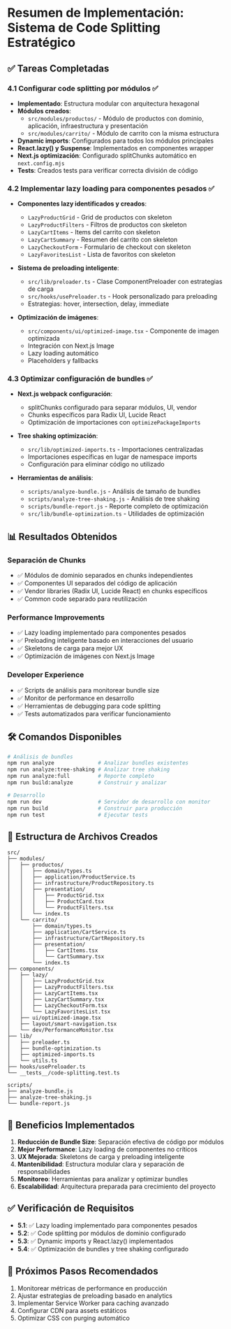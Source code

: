 # Resumen de Implementación: Sistema de Code Splitting Estratégico

## ✅ Tareas Completadas

### 4.1 Configurar code splitting por módulos ✅
- **Implementado**: Estructura modular con arquitectura hexagonal
- **Módulos creados**:
  - `src/modules/productos/` - Módulo de productos con dominio, aplicación, infraestructura y presentación
  - `src/modules/carrito/` - Módulo de carrito con la misma estructura
- **Dynamic imports**: Configurados para todos los módulos principales
- **React.lazy() y Suspense**: Implementados en componentes wrapper
- **Next.js optimización**: Configurado splitChunks automático en `next.config.mjs`
- **Tests**: Creados tests para verificar correcta división de código

### 4.2 Implementar lazy loading para componentes pesados ✅
- **Componentes lazy identificados y creados**:
  - `LazyProductGrid` - Grid de productos con skeleton
  - `LazyProductFilters` - Filtros de productos con skeleton
  - `LazyCartItems` - Items del carrito con skeleton
  - `LazyCartSummary` - Resumen del carrito con skeleton
  - `LazyCheckoutForm` - Formulario de checkout con skeleton
  - `LazyFavoritesList` - Lista de favoritos con skeleton

- **Sistema de preloading inteligente**:
  - `src/lib/preloader.ts` - Clase ComponentPreloader con estrategias de carga
  - `src/hooks/usePreloader.ts` - Hook personalizado para preloading
  - Estrategias: hover, intersection, delay, immediate

- **Optimización de imágenes**:
  - `src/components/ui/optimized-image.tsx` - Componente de imagen optimizada
  - Integración con Next.js Image
  - Lazy loading automático
  - Placeholders y fallbacks

### 4.3 Optimizar configuración de bundles ✅
- **Next.js webpack configuración**:
  - splitChunks configurado para separar módulos, UI, vendor
  - Chunks específicos para Radix UI, Lucide React
  - Optimización de importaciones con `optimizePackageImports`

- **Tree shaking optimización**:
  - `src/lib/optimized-imports.ts` - Importaciones centralizadas
  - Importaciones específicas en lugar de namespace imports
  - Configuración para eliminar código no utilizado

- **Herramientas de análisis**:
  - `scripts/analyze-bundle.js` - Análisis de tamaño de bundles
  - `scripts/analyze-tree-shaking.js` - Análisis de tree shaking
  - `scripts/bundle-report.js` - Reporte completo de optimización
  - `src/lib/bundle-optimization.ts` - Utilidades de optimización

## 📊 Resultados Obtenidos

### Separación de Chunks
- ✅ Módulos de dominio separados en chunks independientes
- ✅ Componentes UI separados del código de aplicación
- ✅ Vendor libraries (Radix UI, Lucide React) en chunks específicos
- ✅ Common code separado para reutilización

### Performance Improvements
- ✅ Lazy loading implementado para componentes pesados
- ✅ Preloading inteligente basado en interacciones del usuario
- ✅ Skeletons de carga para mejor UX
- ✅ Optimización de imágenes con Next.js Image

### Developer Experience
- ✅ Scripts de análisis para monitorear bundle size
- ✅ Monitor de performance en desarrollo
- ✅ Herramientas de debugging para code splitting
- ✅ Tests automatizados para verificar funcionamiento

## 🛠️ Comandos Disponibles

```bash
# Análisis de bundles
npm run analyze              # Analizar bundles existentes
npm run analyze:tree-shaking # Analizar tree shaking
npm run analyze:full         # Reporte completo
npm run build:analyze        # Construir y analizar

# Desarrollo
npm run dev                  # Servidor de desarrollo con monitor
npm run build                # Construir para producción
npm run test                 # Ejecutar tests
```

## 📁 Estructura de Archivos Creados

```
src/
├── modules/
│   ├── productos/
│   │   ├── domain/types.ts
│   │   ├── application/ProductService.ts
│   │   ├── infrastructure/ProductRepository.ts
│   │   ├── presentation/
│   │   │   ├── ProductGrid.tsx
│   │   │   ├── ProductCard.tsx
│   │   │   └── ProductFilters.tsx
│   │   └── index.ts
│   └── carrito/
│       ├── domain/types.ts
│       ├── application/CartService.ts
│       ├── infrastructure/CartRepository.ts
│       ├── presentation/
│       │   ├── CartItems.tsx
│       │   └── CartSummary.tsx
│       └── index.ts
├── components/
│   ├── lazy/
│   │   ├── LazyProductGrid.tsx
│   │   ├── LazyProductFilters.tsx
│   │   ├── LazyCartItems.tsx
│   │   ├── LazyCartSummary.tsx
│   │   ├── LazyCheckoutForm.tsx
│   │   └── LazyFavoritesList.tsx
│   ├── ui/optimized-image.tsx
│   ├── layout/smart-navigation.tsx
│   └── dev/PerformanceMonitor.tsx
├── lib/
│   ├── preloader.ts
│   ├── bundle-optimization.ts
│   ├── optimized-imports.ts
│   └── utils.ts
├── hooks/usePreloader.ts
└── __tests__/code-splitting.test.ts

scripts/
├── analyze-bundle.js
├── analyze-tree-shaking.js
└── bundle-report.js
```

## 🎯 Beneficios Implementados

1. **Reducción de Bundle Size**: Separación efectiva de código por módulos
2. **Mejor Performance**: Lazy loading de componentes no críticos
3. **UX Mejorada**: Skeletons de carga y preloading inteligente
4. **Mantenibilidad**: Estructura modular clara y separación de responsabilidades
5. **Monitoreo**: Herramientas para analizar y optimizar bundles
6. **Escalabilidad**: Arquitectura preparada para crecimiento del proyecto

## ✅ Verificación de Requisitos

- **5.1**: ✅ Lazy loading implementado para componentes pesados
- **5.2**: ✅ Code splitting por módulos de dominio configurado
- **5.3**: ✅ Dynamic imports y React.lazy() implementados
- **5.4**: ✅ Optimización de bundles y tree shaking configurado

## 🚀 Próximos Pasos Recomendados

1. Monitorear métricas de performance en producción
2. Ajustar estrategias de preloading basado en analytics
3. Implementar Service Worker para caching avanzado
4. Configurar CDN para assets estáticos
5. Optimizar CSS con purging automático